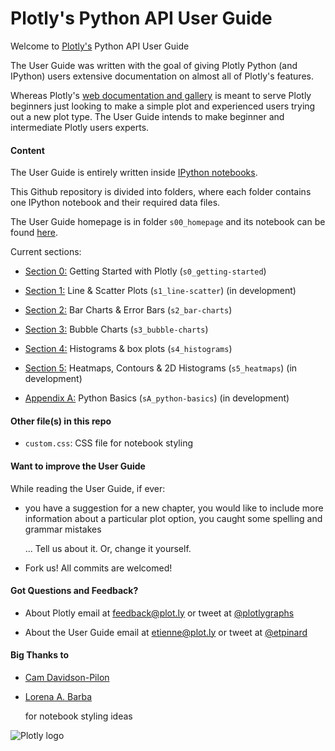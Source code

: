 Plotly's Python API User Guide
===============================

Welcome to [Plotly's](https://plot.ly) Python API User Guide

The User Guide was written with the goal of giving Plotly Python (and IPython)
users extensive documentation on almost all of Plotly's features. 

Whereas Plotly's [web documentation and
gallery](https://plot.ly/api/python/docs) is meant to serve Plotly beginners
just looking to make a simple plot and experienced users trying out a new plot
type.  The User Guide intends to make beginner and intermediate Plotly users
experts.

#### Content

The User Guide is entirely written inside [IPython
notebooks](http://ipython.org/notebook.html). 

This Github repository is divided into folders, where each folder contains 
one IPython notebook and their required data files.

The User Guide homepage is in folder `s00_homepage` and its notebook can be found
[here](http://nbviewer.ipython.org/github/etpinard/plotly-python-doc/blob/master/s00_homepage/s00_homepage.ipynb).

Current sections:

* [Section 0:](http://nbviewer.ipython.org/github/plotly/python-user-guide/blob/master/s0_getting-started/s0_getting-started.ipynb)
  Getting Started with Plotly (`s0_getting-started`) 

* [Section 1:](http://nbviewer.ipython.org/github/plotly/python-user-guide/blob/master/s1_line-scatter/s1_line-scatter.ipynb)
  Line & Scatter Plots (`s1_line-scatter`) (in development)

* [Section 2:](http://nbviewer.ipython.org/github/plotly/python-user-guide/blob/master/s2_bar-charts/s2_bar-charts.ipynb)
  Bar Charts & Error Bars (`s2_bar-charts`)

* [Section 3:](http://nbviewer.ipython.org/github/plotly/python-user-guide/blob/master/s3_bubble-charts/s3_bubble-charts.ipynb)
  Bubble Charts (`s3_bubble-charts`)

* [Section 4:](http://nbviewer.ipython.org/github/plotly/python-user-guide/blob/master/s4_histograms/s4_histograms.ipynb)
  Histograms & box plots (`s4_histograms`)

* [Section 5:](http://nbviewer.ipython.org/github/plotly/python-user-guide/blob/master/s4_heatmaps/s5_heatmaps.ipynb)
  Heatmaps, Contours & 2D Histograms (`s5_heatmaps`) (in development)


* [Appendix A:](http://nbviewer.ipython.org/github/plotly/python-user-guide/blob/master/sA_python-basics/sA_python-basics.ipynb)
  Python Basics (`sA_python-basics`) (in development)

#### Other file(s) in this repo

* `custom.css`: CSS file for notebook styling

#### Want to improve the User Guide

While reading the User Guide, if ever:

* you have a suggestion for a new chapter, 
  you would like to include more information about a particular plot option,
  you caught some spelling and grammar mistakes 

  ... Tell us about it. Or, change it yourself.

* Fork us! All commits are welcomed!

#### Got Questions and Feedback? 

* About Plotly
  email at feedback@plot.ly 
  or tweet at [@plotlygraphs](https://twitter.com/plotlygraphs)

* About the User Guide
  email at etienne@plot.ly
  or tweet at [@etpinard](https://twitter.com/etpinard)

#### Big Thanks to

* [Cam Davidson-Pilon](http://nbviewer.ipython.org/github/CamDavidsonPilon/Probabilistic-Programming-and-Bayesian-Methods-for-Hackers/blob/master/Prologue/Prologue.ipynb) 

* [Lorena A. Barba](http://lorenabarba.com/blog/announcing-aeropython/#.U1ULXdX1LJ4.google_plusone_share)
  
  for notebook styling ideas

![Plotly logo](http://i.imgur.com/4vwuxdJ.png)


